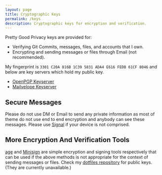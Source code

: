 ```yaml
---
layout: page
title: Cryptographic Keys
permalink: /keys
description: Cryptographic keys for encryption and verification.
---
```


Pretty Good Privacy keys are provided for:

* Verifying Git Commits, messages, files, and accounts that I own.
* Encrypting and sending messages or files through Email (not recommended).

My fingerprint is `3301 C20A 816B 1C39 5831 ADA4 E616 FEDB 61CF 8046`
and below are key servers which hold my public key.

* [OpenPGP Keyserver](https://keys.openpgp.org)
* [Mailvelope Keyserver](https://keys.mailvelope.com)

## Secure Messages

Please do not use DM or Email to send any private information as most of theme
do not use end to end encryption and anybody can see these messages. Please use
[Signal](https://signal.org) if your device is not comprised.

## More Encryption And Verification Tools

[age](https://age-encryption.org) and
[Minisign](https://jedisct1.github.io/minisign) are simple encryption and
signing tools respectively that can be used if the above methods is not
appropriate for the context of sending messages or files. Check my
[dotfiles repository](https://github.com/TwoPizza9621536/dotfiles) for public
keys. (They are currently unavailable.)
